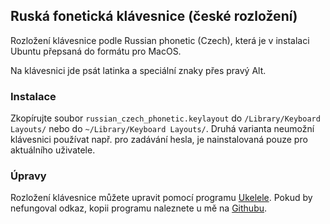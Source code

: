 ## Ruská fonetická klávesnice (české rozložení)

Rozložení klávesnice podle Russian phonetic (Czech), která je v instalaci Ubuntu přepsaná do formátu pro MacOS.

Na klávesnici jde psát latinka a speciální znaky přes pravý Alt.

### Instalace

Zkopírujte soubor `russian_czech_phonetic.keylayout` do `/Library/Keyboard Layouts/` nebo do `~/Library/Keyboard Layouts/`. Druhá varianta neumožní klávesnici používat např. pro zadávání hesla, je nainstalovaná pouze pro aktuálního uživatele. 

### Úpravy

Rozložení klávesnice můžete upravit pomocí programu [Ukelele][Ukelele]. Pokud by nefungoval odkaz, kopii programu naleznete u mě na [Githubu][crabhi-rusklav].

[Ukelele]: http://scripts.sil.org/cms/scripts/page.php?site_id=nrsi&id=ukelele
[crabhi-rusklav]: https://github.com/crabhi/ruska-klavesnice
